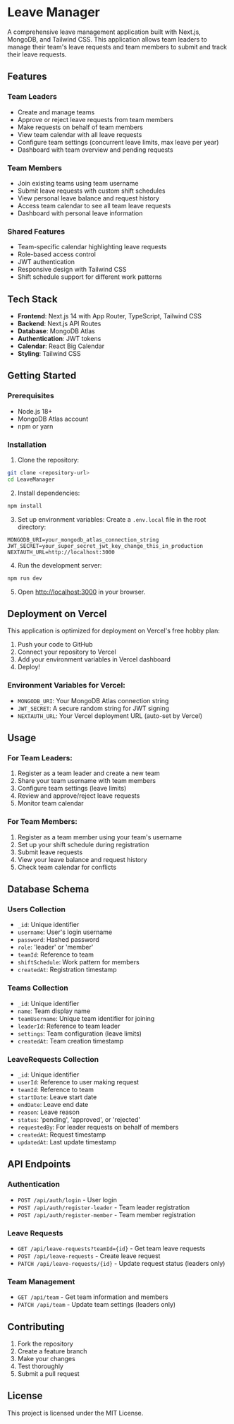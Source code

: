 # Leave Manager

A comprehensive leave management application built with Next.js, MongoDB, and Tailwind CSS. This application allows team leaders to manage their team's leave requests and team members to submit and track their leave requests.

## Features

### Team Leaders
- Create and manage teams
- Approve or reject leave requests from team members
- Make requests on behalf of team members
- View team calendar with all leave requests
- Configure team settings (concurrent leave limits, max leave per year)
- Dashboard with team overview and pending requests

### Team Members
- Join existing teams using team username
- Submit leave requests with custom shift schedules
- View personal leave balance and request history
- Access team calendar to see all team leave requests
- Dashboard with personal leave information

### Shared Features
- Team-specific calendar highlighting leave requests
- Role-based access control
- JWT authentication
- Responsive design with Tailwind CSS
- Shift schedule support for different work patterns

## Tech Stack

- **Frontend**: Next.js 14 with App Router, TypeScript, Tailwind CSS
- **Backend**: Next.js API Routes
- **Database**: MongoDB Atlas
- **Authentication**: JWT tokens
- **Calendar**: React Big Calendar
- **Styling**: Tailwind CSS

## Getting Started

### Prerequisites

- Node.js 18+ 
- MongoDB Atlas account
- npm or yarn

### Installation

1. Clone the repository:
```bash
git clone <repository-url>
cd LeaveManager
```

2. Install dependencies:
```bash
npm install
```

3. Set up environment variables:
Create a `.env.local` file in the root directory:
```env
MONGODB_URI=your_mongodb_atlas_connection_string
JWT_SECRET=your_super_secret_jwt_key_change_this_in_production
NEXTAUTH_URL=http://localhost:3000
```

4. Run the development server:
```bash
npm run dev
```

5. Open [http://localhost:3000](http://localhost:3000) in your browser.

## Deployment on Vercel

This application is optimized for deployment on Vercel's free hobby plan:

1. Push your code to GitHub
2. Connect your repository to Vercel
3. Add your environment variables in Vercel dashboard
4. Deploy!

### Environment Variables for Vercel:
- `MONGODB_URI`: Your MongoDB Atlas connection string
- `JWT_SECRET`: A secure random string for JWT signing
- `NEXTAUTH_URL`: Your Vercel deployment URL (auto-set by Vercel)

## Usage

### For Team Leaders:
1. Register as a team leader and create a new team
2. Share your team username with team members
3. Configure team settings (leave limits)
4. Review and approve/reject leave requests
5. Monitor team calendar

### For Team Members:
1. Register as a team member using your team's username
2. Set up your shift schedule during registration
3. Submit leave requests
4. View your leave balance and request history
5. Check team calendar for conflicts

## Database Schema

### Users Collection
- `_id`: Unique identifier
- `username`: User's login username
- `password`: Hashed password
- `role`: 'leader' or 'member'
- `teamId`: Reference to team
- `shiftSchedule`: Work pattern for members
- `createdAt`: Registration timestamp

### Teams Collection
- `_id`: Unique identifier
- `name`: Team display name
- `teamUsername`: Unique team identifier for joining
- `leaderId`: Reference to team leader
- `settings`: Team configuration (leave limits)
- `createdAt`: Team creation timestamp

### LeaveRequests Collection
- `_id`: Unique identifier
- `userId`: Reference to user making request
- `teamId`: Reference to team
- `startDate`: Leave start date
- `endDate`: Leave end date
- `reason`: Leave reason
- `status`: 'pending', 'approved', or 'rejected'
- `requestedBy`: For leader requests on behalf of members
- `createdAt`: Request timestamp
- `updatedAt`: Last update timestamp

## API Endpoints

### Authentication
- `POST /api/auth/login` - User login
- `POST /api/auth/register-leader` - Team leader registration
- `POST /api/auth/register-member` - Team member registration

### Leave Requests
- `GET /api/leave-requests?teamId={id}` - Get team leave requests
- `POST /api/leave-requests` - Create leave request
- `PATCH /api/leave-requests/{id}` - Update request status (leaders only)

### Team Management
- `GET /api/team` - Get team information and members
- `PATCH /api/team` - Update team settings (leaders only)

## Contributing

1. Fork the repository
2. Create a feature branch
3. Make your changes
4. Test thoroughly
5. Submit a pull request

## License

This project is licensed under the MIT License.